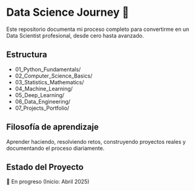 # Data Science Journey 🚀

Este repositorio documenta mi proceso completo para convertirme en un Data Scientist profesional, desde cero hasta avanzado.

## Estructura

- 01_Python_Fundamentals/
- 02_Computer_Science_Basics/
- 03_Statistics_Mathematics/
- 04_Machine_Learning/
- 05_Deep_Learning/
- 06_Data_Engineering/
- 07_Projects_Portfolio/

## Filosofía de aprendizaje

Aprender haciendo, resolviendo retos, construyendo proyectos reales y documentando el proceso diariamente.

## Estado del Proyecto

🚧 En progreso (Inicio: Abril 2025)

